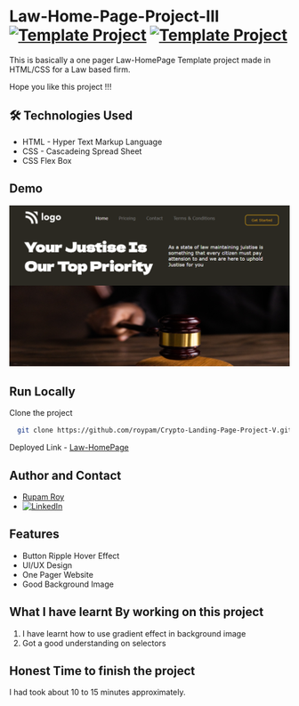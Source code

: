 # Law-Home-Page-Project-III [![Template Project](https://img.shields.io/badge/Template-Project-yellow)](http://www.gnu.org/licenses/agpl-3.0) [![Template Project](https://img.shields.io/badge/Technologies%20-HTML%2FCSS-brightgreen)](http://www.gnu.org/licenses/agpl-3.0)

This is basically a one pager Law-HomePage Template project made in HTML/CSS for a Law based firm.

Hope you like this project !!!


## 🛠 Technologies Used
  - HTML - Hyper Text Markup Language
  - CSS - Cascadeing Spread Sheet
  - CSS Flex Box

## Demo
<img width="960" alt="" src="https://raw.githubusercontent.com/roypam/Law-Home-Page-Project-III/main/thumbnail.png">

## Run Locally

Clone the project

```bash
  git clone https://github.com/roypam/Crypto-Landing-Page-Project-V.git
```
Deployed Link - 
  [Law-HomePage](https://law-home-2022.netlify.app/)

## Author and Contact
- [Rupam Roy](https://www.github.com/roypam)
- [![LinkedIn](https://img.shields.io/badge/LinkedIn-0A66C2?style=for-the-badge&logo=LinkedIn&logoColor=white)](https://www.linkedin.com/in/rupam-roy-931848213/)

## Features

- Button Ripple Hover Effect
- UI/UX Design
- One Pager Website
- Good Background Image

## What I have learnt By working on this project
1. I have learnt how to use gradient effect in background image
2. Got a good understanding on selectors

## Honest Time to finish the project

I had took about 10 to 15 minutes approximately.
